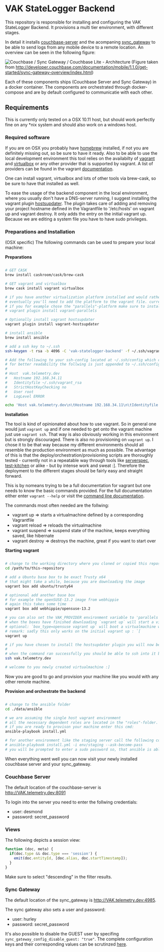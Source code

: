 # VAK StateLogger Backend

This repository is responsible for installing and configuring the VAK StateLogger Backend.
It provisions a multi tier environment, with different stages.

In detail it installs [couchbase-server](http://developer.couchbase.com/documentation/server/4.0/introduction/intro.html) and the acompaning [sync_gateway](http://developer.couchbase.com/documentation/mobile/1.1.0/get-started/sync-gateway-overview/index.html) to be able to send logs from any mobile device to a remote location. An overview can be seen in the following figure:

![Couchbase / Sync Gateway / Couchbase Lite - Architecture](http://images.cbauthx.com/Mobile/1.1.0/20150922-180958/sync-gateway.svg)
(Figure taken from http://developer.couchbase.com/documentation/mobile/1.1.0/get-started/sync-gateway-overview/index.html)

Each of these components ships (Couchbase Server and Sync Gateway) in a docker container. The components are orchestrated through docker-compose and are by default configured to
communicatie with each other.

## Requirements

This is currently only tested on a  OSX 10.11 host, but should work perfectly fine on any *nix system and should also work on a windows host.

### Required software

If you are on OSX you probably have [homebrew](http://brew.sh/) installed, if not you are definitely missing out, so be sure to have it ready.
Also to be able to use the local development environment this tool relies on the availabilty of [vagrant](https://docs.vagrantup.com/v2/why-vagrant/index.html) and [virtualbox](https://www.virtualbox.org/) or any other provider that is supported by vagrant. A list of providers can be found in the vagrant [documentation](https://docs.vagrantup.com/v2/providers/index.html).

One can install vagrant, virtualbox and lots of other tools via brew-cask, so be sure to have that installed as well.

To ease the usage of the backend component in the local environment, where you usually don't have a DNS-server running, I suggest installing
the vagrant plugin [hostsupdater](https://github.com/cogitatio/vagrant-hostsupdater).  The plugin takes care of adding and removing your project hostname defined in the Vagrantfile to '/etc/hosts' on vagrant up and vagrant destroy. It only adds the entry on the initial vagrant up.
Because we are editing a system file you have to have sudo privileges.

### Preparations and Installation

(OSX specific) The following commands can be used to prepare your local machine:

__Preparations__

```bash

# GET CASK
brew install caskroom/cask/brew-cask

# GET vagrant and virtualbox 
brew cask install vagrant virtualbox 

# if you have another virtualization platform installed and would rather use that instead please check if vagrant supports said platform.
# eventually you'll need to add the platform to the vagrant file. currently only virtualbox and parallels are supported.
# if you for example chose the "parallels"-platform make sure to install the "vagrant-parallels" plugin
# vagrant plugin install vagrant-parallels

# Optionally install vagrant hostsupdater
vagrant plugin install vagrant-hostsupdater

# install ansible
brew install ansible

# add a ssh key to ~/.ssh
ssh-keygen -t rsa -b 4096 -C 'vak-statelogger-backend' -f ~/.ssh/vagrant_ssh

# Add the following to your ssh-config located at ~/.ssh/config which creates a ssh configuration entry.
# for better readability the follwing is just appended to ~/.ssh/config file
#
# Host  vak.telemetry.dev
#   Hostname 192.168.34.11
#   Identityfile ~/.ssh/vagrant_rsa
#   StrictHostKeyChecking no
#   User root
#   LogLevel ERROR

echo 'Host vak.telemetry.dev\n\tHostname 192.168.34.11\n\tIdentityfile ~/.ssh/vagrant_rsa\n\tStrictHostKeyChecking no\n\tUser root\n\tLogLevel ERROR \n\n' >> ~/.ssh/config

```

__Installation__

The tool is kind of opinionated about how to use vagrant. So in general one would just ```vagrant up``` and if one needed to get onto the vagrant machine just use ```vagrant ssh```. That way is also obviously working in this environment but is strongly discouraged. 
There is also no provisioning on ```vagrant up```. I chose it to be that way because my different environments should all resemble the production environment as much as possible. The advantage of this is that the deploy/orchestration/provisioning scripts are thoroughly tested - currently not in a repeatable way through tools like [serverspec](http://serverspec.org/), [test-kitchen](http://kitchen.ci/docs/getting-started/) or alike - but by intense work and sweat :]. Therefore the deployment to the different stages should be fairly easy and straight forward.

This is by nomeans trying to be a full documentation for vagrant but one needs to know the basic commands provided. For the full documentation either enter ```vagrant --help``` or visit the [command line documentation](https://docs.vagrantup.com/v2/cli/index.html).

The commands most often needed are the follwing:

- vagrant up => starts a virtualmachine defined by a corresponding Vagrantfile
- vagrant reload => reloads the virtualmachine
- vagrant suspend => suspend state of the machine, keeps everything saved, like hibernate
- vagrant destroy => destroys the machine, great if you want to start over

__Starting vagrant__

```bash

# change to the working directory where you cloned or copied this repository
cd /path/to/this-repository

# add a Ubuntu base box to be exact Trusty x64
# that might take a while, because you are downloading the image
vagrant box add ubuntu/trusty64

# optinonal add another base box
# for example the openSUSE-13.2 image from webhippie
# again this takes some time
vagrant box add webhippie/opensuse-13.2

# you can also set the VAK_PROVIDER environment variable to 'parallels' to use that virtualization provider
# when the boxes have finished downloading `vagrant up` will start a virtualmachine with ubuntu/trusty64
# optional: `box_type=opensuse vagrant up` will boot a virtualmachine with opensuse-13.2
# remark: sadly this only works on the initial vagrant up : `[
vagrant up

# if you have chosen to install the hostsupdater plugin you will now be asked to enter your password.
#
# when the command ran successfully you should be able to ssh into it by just entering
ssh vak.telemetry.dev 

# welcome to you newly created virtualmachine :]
```

Now you are good to go and provision your machine like you would with any other remote machine.

__Provision and orchestrate the backend__

```bash

# change to the ansible folder 
cd ./data/ansible

# we are assuming the single host vagrant environment 
# all the necessary dependent roles are located in the "roles"-folder.
# if you are ready to provison your machine enter this cmd:
ansible-playbook install.yml

# for another environment like the staging server call the following command:
# ansible-playbook install.yml -i env/staging --ask-become-pass
# you will be prompted to enter a sudo password so, that ansible is able to provision the machine

```

When everything went well you can now visit your newly installed couchbase server and your sync_gateway.


### Couchbase Server

The default location of the couchbase-server is http://VAK.telemetry.dev:8091

To login into the server you need to enter the follwing credentials:

- user: desmond
- password: secret_password

### Views

The following depicts a session view:

```javascript
function (doc, meta) {
  if(doc.type && doc.type === 'session') {
    emit(doc.entityId, [doc.alias, doc.startTimestamp]);
  }
}
```
Make sure to select "descending" in the filter results.

### Sync Gateway

The default location of the sync_gateway is http://VAK.telemetry.dev:4985.

The sync gateway also sets a user and password:

- user: hurley
- password: secret_password

It's also possible to disable the GUEST user by specifing ```sync_gateway_config_disable_guest: "true"```.
The complete configuration keys and their corresponding values can be scrutinzed [here](http://developer.couchbase.com/documentation/mobile/1.1.0/develop/guides/sync-gateway/configuring-sync-gateway/config-properties/index.html).